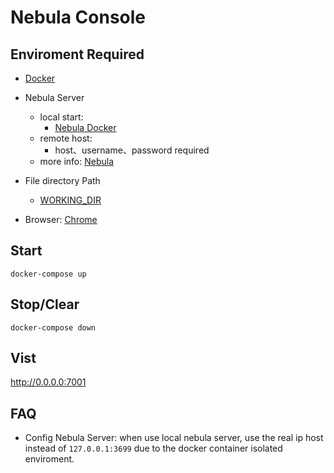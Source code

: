 # Nebula Console

## Enviroment Required
- [Docker](https://docs.docker.com/v17.09/engine/installation/)
- Nebula Server
  - local start:
    - [Nebula Docker](https://github.com/vesoft-inc/nebula-docker-compose)
  - remote host:
    - host、username、password required
  - more info: [Nebula](https://github.com/vesoft-inc/nebula) 
- File directory Path
  - [WORKING_DIR](./.env) 

- Browser: [Chrome](https://www.google.com/intl/zh-CN/chrome/)

## Start
```shell
docker-compose up
```

## Stop/Clear
```shell
docker-compose down
```

## Vist
http://0.0.0.0:7001

## FAQ
- Config Nebula Server: when use local nebula server, use the real ip host instead of `127.0.0.1:3699` due to the docker container isolated enviroment.
